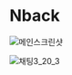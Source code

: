 # Nback


![메인스크린샷](https://user-images.githubusercontent.com/63445553/215508111-d8157e61-fa79-468d-8aa3-bbf675a0ea8f.PNG)


![채팅3_20_3](https://user-images.githubusercontent.com/63445553/215512032-e1694360-398b-4bfb-ab74-2ff521b29530.gif)
